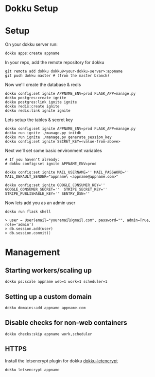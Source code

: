 # Dokku Setup

# Setup

On your dokku server run:

`dokku apps:create appname`

In your repo, add the remote repository for dokku

```
git remote add dokku dokku@<your-dokku-server>:appname
git push dokku master # (from the master branch)
```

Now we'll create the database & redis

```
dokku config:set ignite APPNAME_ENV=prod FLASK_APP=manage.py
dokku postgres:create ignite
dokku postgres:link ignite ignite
dokku redis:create ignite
dokku redis:link ignite ignite
```

Lets setup the tables & secret key
```
dokku config:set ignite APPNAME_ENV=prod FLASK_APP=manage.py
dokku run ignite ./manage.py initdb
dokku run ignite ./manage.py generate_session_key
dokku config:set ignite SECRET_KEY=<value-from-above>
```

Next we'll set some basic environment variables

```
# If you haven't already:
# dokku config:set ignite APPNAME_ENV=prod

dokku config:set ignite MAIL_USERNAME='' MAIL_PASSWORD='' MAIL_DEFAULT_SENDER="appname\ <appname@appname.com>"

dokku config:set ignite GOOGLE_CONSUMER_KEY='' GOOGLE_CONSUMER_SECRET=''  STRIPE_SECRET_KEY='' STRIPE_PUBLISHABLE_KEY='' SENTRY_DSN=''
```

Now lets add you as an admin user

```
dokku run flask shell

> user = User(email="youremail@gmail.com", password="", admin=True, role='admin')
> db.session.add(user)
> db.session.commit()
```

# Management

## Starting workers/scaling up

`dokku ps:scale appname web=1 work=1 scheduler=1`

## Setting up a custom domain

`dokku domains:add appname appname.com`

## Disable checks for non-web containers

`dokku checks:skip appname work,scheduler`


## HTTPS

Install the letsencrypt plugin for dokku [dokku-letencrypt](https://github.com/dokku/dokku-letsencrypt)

`dokku letsencrypt appname`
